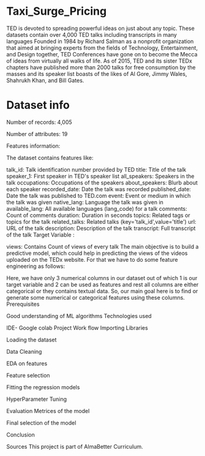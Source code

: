 # Taxi_Surge_Pricing
TED is devoted to spreading powerful ideas on just about any topic. These datasets contain over 4,000 TED talks including transcripts in many languages Founded in 1984 by Richard Salman as a nonprofit organization that aimed at bringing experts from the fields of Technology, Entertainment, and Design together, TED Conferences have gone on to become the Mecca of ideas from virtually all walks of life. As of 2015, TED and its sister TEDx chapters have published more than 2000 talks for free consumption by the masses and its speaker list boasts of the likes of Al Gore, Jimmy Wales, Shahrukh Khan, and Bill Gates.

# Dataset info

Number of records: 4,005

Number of attributes: 19

Features information:

The dataset contains features like:

talk_id: Talk identification number provided by TED
title: Title of the talk
speaker_1: First speaker in TED's speaker list
all_speakers: Speakers in the talk
occupations: Occupations of the speakers
about_speakers: Blurb about each speaker
recorded_date: Date the talk was recorded
published_date: Date the talk was published to TED.com
event: Event or medium in which the talk was given
native_lang: Language the talk was given in
available_lang: All available languages (lang_code) for a talk
comments: Count of comments
duration: Duration in seconds
topics: Related tags or topics for the talk
related_talks: Related talks (key='talk_id',value='title')
url: URL of the talk
description: Description of the talk
transcript: Full transcript of the talk
Target Variable :

views: Contains Count of views of every talk
The main objective is to build a predictive model, which could help in predicting the views of the videos uploaded on the TEDx website.
For that we have to do some feature engineering as follows:

Here, we have only 3 numerical columns in our dataset out of which 1 is our target variable and 2 can be used as features and rest all columns are either categorical or they contains textual data.
So, our main goal here is to find or generate some numerical or categorical features using these columns.
Prerequisites

Good understanding of ML algorithms
Technologies used

IDE- Google colab
Project Work flow
Importing Libraries

Loading the dataset

Data Cleaning

EDA on features

Feature selection

Fitting the regression models

HyperParameter Tuning

Evaluation Metrices of the model

Final selection of the model

Conclusion

Sources This project is part of AlmaBetter Curriculum.
